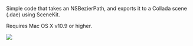 Simple code that takes an NSBezierPath, and exports it to a Collada scene (.dae) using SceneKit.

Requires Mac OS X v10.9 or higher.

[![](https://lh5.googleusercontent.com/-VVOnw4bZHG4/Uv-Zn3A0ChI/AAAAAAAABP4/PmvcZuirAoM/w640-h480-no/Screen+Shot+2014-02-15+at+16.41.48.jpg)](https://lh5.googleusercontent.com/-VVOnw4bZHG4/Uv-Zn3A0ChI/AAAAAAAABP4/PmvcZuirAoM/w2240-h1824-no/Screen+Shot+2014-02-15+at+16.41.48.jpg)
